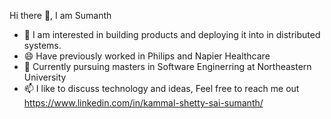  Hi there 👋, I am Sumanth
- 🔭 I am interested in building products and deploying it into in distributed systems.
- 😄 Have previously worked in Philips and Napier Healthcare
- 🌱 Currently pursuing masters in Software Enginerring at Northeastern University
- 📫 I like to discuss technology and ideas, Feel free to reach me out https://www.linkedin.com/in/kammal-shetty-sai-sumanth/

